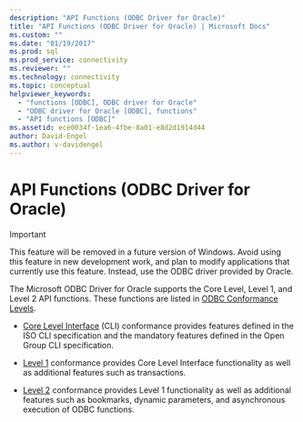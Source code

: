 ```yaml
---
description: "API Functions (ODBC Driver for Oracle)"
title: "API Functions (ODBC Driver for Oracle) | Microsoft Docs"
ms.custom: ""
ms.date: "01/19/2017"
ms.prod: sql
ms.prod_service: connectivity
ms.reviewer: ""
ms.technology: connectivity
ms.topic: conceptual
helpviewer_keywords: 
  - "functions [ODBC], ODBC driver for Oracle"
  - "ODBC driver for Oracle [ODBC], functions"
  - "API functions [ODBC]"
ms.assetid: ece0034f-1ea6-4fbe-8a01-e8d2d1914d44
author: David-Engel
ms.author: v-davidengel
---
```

# API Functions (ODBC Driver for Oracle)
> [!IMPORTANT]  
>  This feature will be removed in a future version of Windows. Avoid using this feature in new development work, and plan to modify applications that currently use this feature. Instead, use the ODBC driver provided by Oracle.  
  
 The Microsoft ODBC Driver for Oracle supports the Core Level, Level 1, and Level 2 API functions. These functions are listed in [ODBC Conformance Levels](../../odbc/microsoft/odbc-driver-for-oracle-conformance-levels.md).  
  
-   [Core Level Interface](../../odbc/microsoft/core-level-api-functions-odbc-driver-for-oracle.md) (CLI) conformance provides features defined in the ISO CLI specification and the mandatory features defined in the Open Group CLI specification.  
  
-   [Level 1](../../odbc/microsoft/level-1-api-functions-odbc-driver-for-oracle.md) conformance provides Core Level Interface functionality as well as additional features such as transactions.  
  
-   [Level 2](../../odbc/microsoft/level-2-api-functions-odbc-driver-for-oracle.md) conformance provides Level 1 functionality as well as additional features such as bookmarks, dynamic parameters, and asynchronous execution of ODBC functions.
